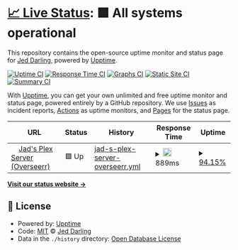 # [📈 Live Status](https://hardheadjed.github.io/upptime): <!--live status--> **🟩 All systems operational**

This repository contains the open-source uptime monitor and status page for [Jed Darling](https://hardheadjed.github.io/upptime), powered by [Upptime](https://github.com/upptime/upptime).

[![Uptime CI](https://github.com/hardheadjed/upptime/workflows/Uptime%20CI/badge.svg)](https://github.com/hardheadjed/upptime/actions?query=workflow%3A%22Uptime+CI%22)
[![Response Time CI](https://github.com/hardheadjed/upptime/workflows/Response%20Time%20CI/badge.svg)](https://github.com/hardheadjed/upptime/actions?query=workflow%3A%22Response+Time+CI%22)
[![Graphs CI](https://github.com/hardheadjed/upptime/workflows/Graphs%20CI/badge.svg)](https://github.com/hardheadjed/upptime/actions?query=workflow%3A%22Graphs+CI%22)
[![Static Site CI](https://github.com/hardheadjed/upptime/workflows/Static%20Site%20CI/badge.svg)](https://github.com/hardheadjed/upptime/actions?query=workflow%3A%22Static+Site+CI%22)
[![Summary CI](https://github.com/hardheadjed/upptime/workflows/Summary%20CI/badge.svg)](https://github.com/hardheadjed/upptime/actions?query=workflow%3A%22Summary+CI%22)

With [Upptime](https://upptime.js.org), you can get your own unlimited and free uptime monitor and status page, powered entirely by a GitHub repository. We use [Issues](https://github.com/hardheadjed/upptime/issues) as incident reports, [Actions](https://github.com/hardheadjed/upptime/actions) as uptime monitors, and [Pages](https://hardheadjed.github.io/upptime) for the status page.

<!--start: status pages-->
<!-- This summary is generated by Upptime (https://github.com/upptime/upptime) -->
<!-- Do not edit this manually, your changes will be overwritten -->
<!-- prettier-ignore -->
| URL | Status | History | Response Time | Uptime |
| --- | ------ | ------- | ------------- | ------ |
| <img alt="" src="https://icons.duckduckgo.com/ip3/jadsplex.duckdns.org.ico" height="13"> [Jad's Plex Server (Overseerr)](https://jadsplex.duckdns.org) | 🟩 Up | [jad-s-plex-server-overseerr.yml](https://github.com/hardheadjed/jads-upptime/commits/HEAD/history/jad-s-plex-server-overseerr.yml) | <details><summary><img alt="Response time graph" src="./graphs/jad-s-plex-server-overseerr/response-time-week.png" height="20"> 889ms</summary><br><a href="https://hardheadjed.github.io/upptime/history/jad-s-plex-server-overseerr"><img alt="Response time 770" src="https://img.shields.io/endpoint?url=https%3A%2F%2Fraw.githubusercontent.com%2Fhardheadjed%2Fjads-upptime%2FHEAD%2Fapi%2Fjad-s-plex-server-overseerr%2Fresponse-time.json"></a><br><a href="https://hardheadjed.github.io/upptime/history/jad-s-plex-server-overseerr"><img alt="24-hour response time 1170" src="https://img.shields.io/endpoint?url=https%3A%2F%2Fraw.githubusercontent.com%2Fhardheadjed%2Fjads-upptime%2FHEAD%2Fapi%2Fjad-s-plex-server-overseerr%2Fresponse-time-day.json"></a><br><a href="https://hardheadjed.github.io/upptime/history/jad-s-plex-server-overseerr"><img alt="7-day response time 889" src="https://img.shields.io/endpoint?url=https%3A%2F%2Fraw.githubusercontent.com%2Fhardheadjed%2Fjads-upptime%2FHEAD%2Fapi%2Fjad-s-plex-server-overseerr%2Fresponse-time-week.json"></a><br><a href="https://hardheadjed.github.io/upptime/history/jad-s-plex-server-overseerr"><img alt="30-day response time 761" src="https://img.shields.io/endpoint?url=https%3A%2F%2Fraw.githubusercontent.com%2Fhardheadjed%2Fjads-upptime%2FHEAD%2Fapi%2Fjad-s-plex-server-overseerr%2Fresponse-time-month.json"></a><br><a href="https://hardheadjed.github.io/upptime/history/jad-s-plex-server-overseerr"><img alt="1-year response time 770" src="https://img.shields.io/endpoint?url=https%3A%2F%2Fraw.githubusercontent.com%2Fhardheadjed%2Fjads-upptime%2FHEAD%2Fapi%2Fjad-s-plex-server-overseerr%2Fresponse-time-year.json"></a></details> | <details><summary><a href="https://hardheadjed.github.io/upptime/history/jad-s-plex-server-overseerr">94.15%</a></summary><a href="https://hardheadjed.github.io/upptime/history/jad-s-plex-server-overseerr"><img alt="All-time uptime 98.53%" src="https://img.shields.io/endpoint?url=https%3A%2F%2Fraw.githubusercontent.com%2Fhardheadjed%2Fjads-upptime%2FHEAD%2Fapi%2Fjad-s-plex-server-overseerr%2Fuptime.json"></a><br><a href="https://hardheadjed.github.io/upptime/history/jad-s-plex-server-overseerr"><img alt="24-hour uptime 96.70%" src="https://img.shields.io/endpoint?url=https%3A%2F%2Fraw.githubusercontent.com%2Fhardheadjed%2Fjads-upptime%2FHEAD%2Fapi%2Fjad-s-plex-server-overseerr%2Fuptime-day.json"></a><br><a href="https://hardheadjed.github.io/upptime/history/jad-s-plex-server-overseerr"><img alt="7-day uptime 94.15%" src="https://img.shields.io/endpoint?url=https%3A%2F%2Fraw.githubusercontent.com%2Fhardheadjed%2Fjads-upptime%2FHEAD%2Fapi%2Fjad-s-plex-server-overseerr%2Fuptime-week.json"></a><br><a href="https://hardheadjed.github.io/upptime/history/jad-s-plex-server-overseerr"><img alt="30-day uptime 98.17%" src="https://img.shields.io/endpoint?url=https%3A%2F%2Fraw.githubusercontent.com%2Fhardheadjed%2Fjads-upptime%2FHEAD%2Fapi%2Fjad-s-plex-server-overseerr%2Fuptime-month.json"></a><br><a href="https://hardheadjed.github.io/upptime/history/jad-s-plex-server-overseerr"><img alt="1-year uptime 98.53%" src="https://img.shields.io/endpoint?url=https%3A%2F%2Fraw.githubusercontent.com%2Fhardheadjed%2Fjads-upptime%2FHEAD%2Fapi%2Fjad-s-plex-server-overseerr%2Fuptime-year.json"></a></details>

<!--end: status pages-->

[**Visit our status website →**](https://hardheadjed.github.io/upptime)

## 📄 License

- Powered by: [Upptime](https://github.com/upptime/upptime)
- Code: [MIT](./LICENSE) © [Jed Darling](https://hardheadjed.github.io/upptime)
- Data in the `./history` directory: [Open Database License](https://opendatacommons.org/licenses/odbl/1-0/)
